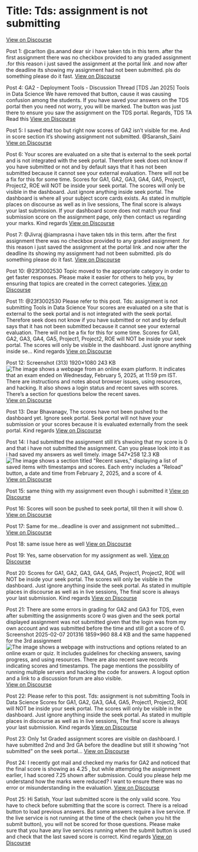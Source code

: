# Title: Tds: assignment is not submitting
[View on Discourse](https://discourse.onlinedegree.iitm.ac.in/t/tds-assignment-is-not-submitting/166189)

Post 1: @carlton @s.anand dear sir i have taken tds in this term. after the first assignment there was no checkbox provided to any graded assignment .for this reason i just saved the assignment at the portal link .and now after the deadline its showing my assignment had not been submitted. pls do something please do it fast.
[View on Discourse](https://discourse.onlinedegree.iitm.ac.in/t/tds-assignment-is-not-submitting/166189/1)


Post 4: GA2 - Deployment Tools - Discussion Thread [TDS Jan 2025] Tools in Data Science We have removed that button, cause it was causing confusion among the students. 
If you have saved your answers on the TDS portal then you need not worry, you will be marked. The button was just there to ensure you saw the assignment on the TDS portal. 
Regards, 
TDS TA Read this
[View on Discourse](https://discourse.onlinedegree.iitm.ac.in/t/tds-assignment-is-not-submitting/166189/4)


Post 5: I saved that too but right now scores of GA2 isn’t visible for me. And in score section it’s showing assignment not submitted. @Saransh_Saini
[View on Discourse](https://discourse.onlinedegree.iitm.ac.in/t/tds-assignment-is-not-submitting/166189/5)


Post 6: Your scores are evaluated on a site that is external to the seek portal and is not integrated with the seek portal. Therefore seek does not know if you have submitted or not and by default says that it has not been submitted because it cannot see your external evaluation. There will not be a fix for this for some time. Scores for GA1, GA2, GA3, GA4, GA5, Project1, Project2, ROE will NOT be inside your seek portal. The scores will only be visible in the dashboard. Just ignore anything inside seek portal. The dashboard is where all your subject score cards exists. As stated in multiple places on discourse as well as in live sessions, The final score is always your last submission. If your dashboard score does not match your final submission score on the assignment page, only then contact us regarding your marks. Kind regards
[View on Discourse](https://discourse.onlinedegree.iitm.ac.in/t/tds-assignment-is-not-submitting/166189/6)


Post 7: @Jivraj @iamprasna i have taken tds in this term. after the first assignment there was no checkbox provided to any graded assignment .for this reason i just saved the assignment at the portal link .and now after the deadline its showing my assignment  had not been submitted. pls do something please do it fast.
[View on Discourse](https://discourse.onlinedegree.iitm.ac.in/t/tds-assignment-is-not-submitting/166189/7)


Post 10: @23f3002530 Topic moved to the appropriate category in order to get faster responses. Please make it easier for others to help you, by ensuring that topics are created in the correct categories.
[View on Discourse](https://discourse.onlinedegree.iitm.ac.in/t/tds-assignment-is-not-submitting/166189/10)


Post 11: @23f3002530 Please refer to this post. Tds: assignment is not submitting Tools in Data Science Your scores are evaluated on a site that is external to the seek portal and is not integrated with the seek portal. Therefore seek does not know if you have submitted or not and by default says that it has not been submitted because it cannot see your external evaluation. There will not be a fix for this for some time. 
Scores for GA1, GA2, GA3, GA4, GA5, Project1, Project2, ROE will NOT be inside your seek portal. 
The scores will only be visible in the dashboard. Just ignore anything inside se… Kind regards
[View on Discourse](https://discourse.onlinedegree.iitm.ac.in/t/tds-assignment-is-not-submitting/166189/11)


Post 12: Screenshot (313) 1920×1080 243 KB
![The image shows a webpage from an online exam platform. It indicates that an exam ended on Wednesday, February 5, 2025, at 11:59 pm IST. There are instructions and notes about browser issues, using resources, and hacking. It also shows a login status and recent saves with scores. There’s a section for questions below the recent saves.](https://europe1.discourse-cdn.com/flex013/uploads/iitm/optimized/3X/d/5/d51f4ef2faa1d935371f7b95e9d49a85435b481d_2_690x388.png)
[View on Discourse](https://discourse.onlinedegree.iitm.ac.in/t/tds-assignment-is-not-submitting/166189/12)


Post 13: Dear Bhavanagv, The scores have not been pushed to the dashboard yet. Ignore seek portal. Seek portal will not have your submission or your scores because it is evaluated externally from the seek portal. Kind regards
[View on Discourse](https://discourse.onlinedegree.iitm.ac.in/t/tds-assignment-is-not-submitting/166189/13)


Post 14: I had submitted the assignment still it’s shwoing that my score is 0 and that i have not submitted the assignment. Can you please look into it as i had saved my answers as well timely. image 547×258 12.3 KB
![The image shows a section titled "Recent saves," displaying a list of saved items with timestamps and scores. Each entry includes a "Reload" button, a date and time from February 2, 2025, and a score of 4.](https://europe1.discourse-cdn.com/flex013/uploads/iitm/original/3X/5/1/51fd5a5ad1f47e528360f19eb4fcaaccc3cee612.png)
[View on Discourse](https://discourse.onlinedegree.iitm.ac.in/t/tds-assignment-is-not-submitting/166189/14)


Post 15: same thing with my assignment even though i submitted it
[View on Discourse](https://discourse.onlinedegree.iitm.ac.in/t/tds-assignment-is-not-submitting/166189/15)


Post 16: Scores will soon be pushed to seek portal, till then it will show 0.
[View on Discourse](https://discourse.onlinedegree.iitm.ac.in/t/tds-assignment-is-not-submitting/166189/16)


Post 17: Same for me…deadline is over and assignment not submitted…
[View on Discourse](https://discourse.onlinedegree.iitm.ac.in/t/tds-assignment-is-not-submitting/166189/17)


Post 18: same issue here as well
[View on Discourse](https://discourse.onlinedegree.iitm.ac.in/t/tds-assignment-is-not-submitting/166189/18)


Post 19: Yes, same observation for my assignment as well.
[View on Discourse](https://discourse.onlinedegree.iitm.ac.in/t/tds-assignment-is-not-submitting/166189/19)


Post 20: Scores for GA1, GA2, GA3, GA4, GA5, Project1, Project2, ROE will NOT be inside your seek portal. The scores will only be visible in the dashboard. Just ignore anything inside the seek portal. As stated in multiple places in discourse as well as in live sessions, The final score is always your last submission. Kind regards
[View on Discourse](https://discourse.onlinedegree.iitm.ac.in/t/tds-assignment-is-not-submitting/166189/20)


Post 21: There are some errors in grading for GA2 and  GA3 for TDS, even after submitting the assignments score 0 was given and the seek portal displayed assignment was not submitted given that the login was from my own account and was submitted before the time and still got a score of 0. Screenshot 2025-02-07 201316 1859×960 88.4 KB and the same happened for the 3rd assignment
![The image shows a webpage with instructions and options related to an online exam or quiz. It includes guidelines for checking answers, saving progress, and using resources. There are also recent save records indicating scores and timestamps. The page mentions the possibility of running multiple servers and hacking the code for answers. A logout option and a link to a discussion forum are also visible.](https://europe1.discourse-cdn.com/flex013/uploads/iitm/optimized/3X/2/9/29b6332cf814991a2cdae74355e67478bcc57c57_2_690x356.png)
[View on Discourse](https://discourse.onlinedegree.iitm.ac.in/t/tds-assignment-is-not-submitting/166189/21)


Post 22: Please refer to this post. Tds: assignment is not submitting Tools in Data Science Scores for GA1, GA2, GA3, GA4, GA5, Project1, Project2, ROE will NOT be inside your seek portal. 
The scores will only be visible in the dashboard. Just ignore anything inside the seek portal. 
As stated in multiple places in discourse as well as in live sessions, The final score is always your last submission. 
Kind regards
[View on Discourse](https://discourse.onlinedegree.iitm.ac.in/t/tds-assignment-is-not-submitting/166189/22)


Post 23: Only 1st Graded assignment scores are visible on dashboard.  I have submitted 2nd and 3rd GA before the deadline but still it showing “not submitted” on the seek portal…
[View on Discourse](https://discourse.onlinedegree.iitm.ac.in/t/tds-assignment-is-not-submitting/166189/23)


Post 24: I recently got mail and checked my marks for GA2 and noticed that the final score is showing as 4.25 , but while attempting the assignment earlier, I had scored 7.25 shown after submission. Could you please help me understand how the marks were reduced? I want to ensure there was no error or misunderstanding in the evaluation.
[View on Discourse](https://discourse.onlinedegree.iitm.ac.in/t/tds-assignment-is-not-submitting/166189/24)


Post 25: Hi Satish, Your last submitted score is the only valid score. You have to check before submitting that the score is correct. There is a reload button to load previous answers. But some answers require a live service. If the live service is not running at the time of the check (when you hit the submit button), you will not be scored for those questions. Please make sure that you have any live services running when the submit button is used and check that the last saved score is correct. Kind regards
[View on Discourse](https://discourse.onlinedegree.iitm.ac.in/t/tds-assignment-is-not-submitting/166189/25)


